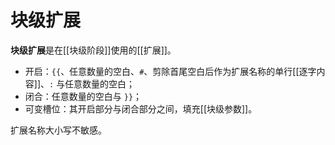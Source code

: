 # 块级扩展

**块级扩展**是在[[块级阶段]]使用的[[扩展]]。

- 开启：`{{`、任意数量的空白、`#`、剪除首尾空白后作为扩展名称的单行<wbr />
  [[逐字内容]]、`:` 与任意数量的空白；
- 闭合：任意数量的空白与 `}}`；
- 可变槽位：其开启部分与闭合部分之间，填充[[块级参数]]。

扩展名称大小写不敏感。
